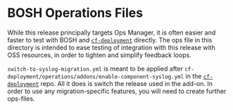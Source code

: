 # BOSH Operations Files
While this release principally targets Ops Manager,
it is often easier and faster
to test with BOSH and [`cf-deployment`][cf-d] directly.
The ops file in this directory
is intended to ease testing
of integration with this release
with OSS resources,
in order to tighten
and simplify
feedback loops.

`switch-to-syslog-migration.yml`
is meant to be applied after
`cf-deployment/operations/addons/enable-component-syslog.yml`
in the [`cf-deployment`][cf-d] repo.
All it does is switch the release used in the add-on.
In order to use any migration-specific features,
you will need to create further ops-files.

[cf-d]: https:github.com/cloudfoundry/cf-deployment

